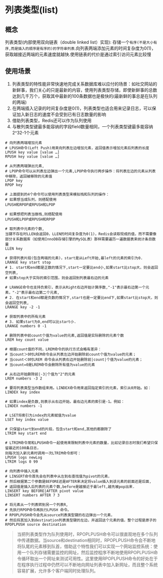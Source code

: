 # 列表类型(list)

## 概念

列表类型(内部使用双向链表（double linked list）实现): 存储一个`有序(不是大小有序,而是插入的顺序是有序的)的字符串列表`.向列表两端添加元素的时间复杂度为0(1)，获取越接近两端的元素速度就越快.使用链表的代价是通过索引访问元素比较慢

## 使用场景

1. 列表类型的特性能非常快速地完成关系数据库难以应付的场景：如社交网站的新鲜事，我们关心的只是最新的内容，使用列表类型存储，即使新鲜事的总数达到几千万个，获取其中最新的100条数据也是极快的(最新鲜的事总是在队列的两端)
2. 在两端插入记录的时间复杂度是0(1)，列表类型也适合用来记录日志，可以保证加入新日志的速度不会受到已有日志数量的影响
3. 借助列表类型，Redis还可以作为队列使用
4. 与散列类型键最多能容纳的字段field数量相同，一个列表类型键最多能容纳2^32-1个元素

```shell
# 向列表两端增加元素
# LPUSH命令(Left Push)用来向列表左边增加元素，返回值表示增加元素后列表的长度
LPUSH key value [value …]
RPUSH key value [value …]

# 从列表两端弹出元素,
# LPOP命令可以从列表左边弹出一个元素,LPOP命令执行两步操作：将列表左边的元素从列表中移除，返回被移除的元素值
LPOP key
RPOP key

# 上面提到的4个命令可以使用列表类型来模拟栈和队列的操作：
# 如果想当成队列，则搭配使用
LPUSH和RPOP或RPUSH和LPOP

# 如果想把列表当做栈,则搭配使用
LPUSH和LPOP或RPUSH和RPOP

# 取列表中元素的个数,
当键不存在时LLEN会返回0，LLEN的时间复杂度为0(1)，Redis会读取现成的值，而不需要像部分关系数据库（如使用InnoDB存储引擎的MySQL表）那样需要遍历一遍数据表来统计条目数量
LLEN key

# 获得列表片段(包含两端的元素)，start是从Left开始,最left的元素的索引为0.
LRANGE key start stop
# 1. start和end都是正数的情况下,start一定要比end小,如果start比stop大，则会返回空列表,
# 如果stop大于实际的索引范围，则会返回到列表最右边的元素

# LRANGE命令也支持负索引，表示从Right右边开始计算序数,"-1"表示最右边第一个元素，"-2"表示最右边第二个元素,
# 2. 在start和end都是负数的情况下,start也是一定要比end下,如果start比stop大，则会返回空列表,
LRANGE key -2 -1

# 获取列表中的所有元素
# 3. 如果start为0,end可以比start小.
LRANGE numbers 0 -1

# 删除列表中前count个值为value的元素,返回值是实际删除的元素个数
LREM key count value

# 根据count值的不同，LREM命令的执行方式会略有差异：
# 当count＞0时LREM命令会从列表左边开始删除前count个值为value的元素；
# 当count＜0时LREM 命令会从列表右边开始删除前|count|个值为value的元素；
# 当count=0是LREM命令会删除所有值为value的元素

# 从右边开始删除前|-3|个值为"2"的元素
LREM numbers -3 2

# 要将列表类型当作数组来用。LINDEX命令用来返回指定索引的元素，索引从0开始。如：
LINDEX key index

# 如果index是负数,则表示从右边开始，最右边元素的索引是-1。例如：
LINDEX numbers -1

# LSET将索引为index的元素赋值为value
LSET key index value

# 只保留start到end的片段，包含start和end,其他的都删除了
LTRIM key start end

# LTRIM命令常和LPUSH命令一起使用来限制列表中元素的数量，比如记录日志时我们希望只保留最近的100条日志，
则每次加入新元素时调用一次LTRIM命令即可：
LPUSH logs newLog
LTRIM logs 0 99

# 向列表中插入元素
# LINSERT命令首先会在列表中从左到右查找值为pivot的元素，
# 然后根据第二个参数是BEFORE还是AFTER来决定将value插入到该元素的前面还是后面,
# 返回值是插入后列表的元素个数,before是越接近于最left,越先被pop出来.
LINSERT key BEFORE|AFTER pivot value
LINSERT numbers AFTER 7 3

# 将元素从一个列表转到另一个列表R,
# 先执行RPOP命令再执行LPUSH 命令。
# RPOPLPUSH命令会先从source列表类型键的右边弹出一个元素，
# 然后将其加入到destination列表类型键的左边，并返回这个元素的值，整个过程是原子的
RPOPLPUSH source destination
```

>当把列表类型作为队列使用时，RPOPLPUSH命令可以很直观地在多个队列中传递数据。当source和destination相同时，RPOPLPUSH命令会不断地将队尾的元素移到队首，借助这个特性我们可以实现一个网站监控系统：使用一个队列存储需要监控的网址，然后监控程序不断地使用RPOPLPUSH命令循环取出一个网址来测试可用性。这里使用RPOPLPUSH命令的好处在于在程序执行过程中仍然可以不断地向网址列表中加入新网址，而且整个系统容易扩展，允许多个客户端同时处理队列。